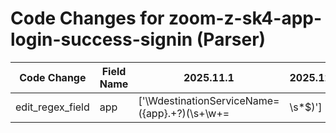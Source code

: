 # Code Changes for zoom-z-sk4-app-login-success-signin (Parser)

| Code Change | Field Name | 2025.11.1 | 2025.12.1 |
|-------------|------------|-----------|------------|
| edit_regex_field | app | ['\WdestinationServiceName=({app}.+?)(\s+\w+=|\s*$)'] | ['({app}Zoom)'] |